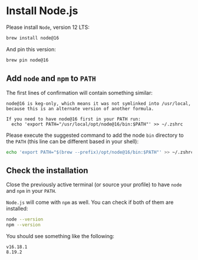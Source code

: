 # Install Node.js

Please install `Node`, version 12 LTS:

```sh
brew install node@16
```

And pin this version:

```sh
brew pin node@16
```

## Add `node` and `npm` to `PATH`

The first lines of confirmation will contain something similar:

```
node@16 is keg-only, which means it was not symlinked into /usr/local,
because this is an alternate version of another formula.

If you need to have node@16 first in your PATH run:
  echo 'export PATH="/usr/local/opt/node@16/bin:$PATH"' >> ~/.zshrc
```

Please execute the suggested command to add the node `bin` directory to the `PATH` (this line can be different based in your shell):

```sh
echo 'export PATH="$(brew --prefix)/opt/node@16/bin:$PATH"' >> ~/.zshrc
```

## Check the installation

Close the previously active terminal (or source your profile) to have `node` and `npm` in your `PATH`.

`Node.js` will come with `npm` as well.
You can check if both of them are installed:
 
```sh
node --version
npm --version
```

You should see something like the following:

```
v16.18.1
8.19.2
```
